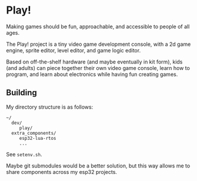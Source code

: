 # Play!

Making games should be fun, approachable, and accessible to people of all ages.

The Play! project is a tiny video game development console, with a 2d game engine, sprite editor, level editor, and game logic editor.

Based on off-the-shelf hardware (and maybe eventually in kit form), kids (and adults) can piece together their own video game console, learn how to program, and learn about electronics while having fun creating games.


## Building

My directory structure is as follows:

```
~/
  dev/
     play/
  extra_components/
     esp32-lua-rtos
     ...

```

See `setenv.sh`.

Maybe git submodules would be a better solution, but this way allows me to share components across my esp32 projects.